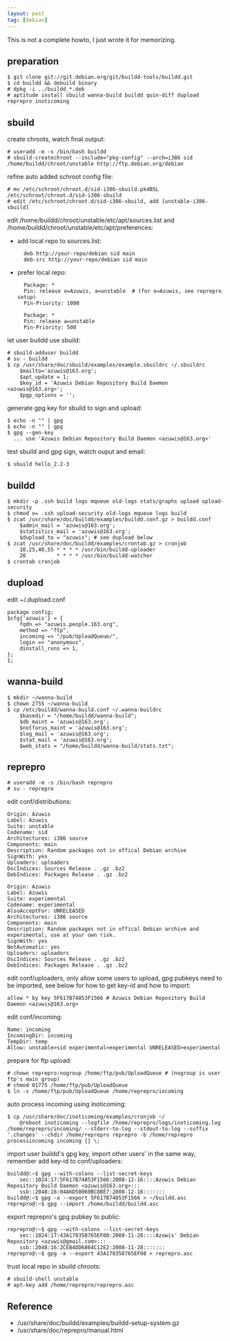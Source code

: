 ```yaml
---
layout: post
tag: [debian]
---
```

This is not a complete howto, I just wrote it for memorizing.

## preparation ##

    $ git clone git://git.debian.org/git/buildd-tools/buildd.git
    $ cd buildd && debuild binary
    # dpkg -i ../buildd_*.deb
    # aptitude install sbuild wanna-build buildd quin-diff dupload reprepro inoticoming

## sbuild ##

create chroots, watch final output:

    # useradd -m -s /bin/bash buildd
    # sbuild-createchroot --include="pkg-config" --arch=i386 sid /home/buildd/chroot/unstable http://ftp.debian.org/debian

refine auto added schroot config file:

    # mv /etc/schroot/chroot.d/sid-i386-sbuild.pk4BSL /etc/schroot/chroot.d/sid-i386-sbuild
    # edit /etc/schroot/chroot.d/sid-i386-sbuild, add [unstable-i386-sbuild]

edit /home/buildd/chroot/unstable/etc/apt/sources.list and /home/buildd/chroot/unstable/etc/apt/preferences:

* add local repo to sources.list:

        deb http://your-repo/debian sid main
        deb-src http://your-repo/debian sid main

* prefer local repo:

        Package: *
        Pin: release o=Azuwis, a=unstable  # (for o=Azuwis, see reprepro setup)
        Pin-Priority: 1000
        
        Package: *
        Pin: release a=unstable
        Pin-Priority: 500

let user buildd use sbuild:

    # sbuild-adduser buildd
    # su - buildd
    $ cp /usr/share/doc/sbuild/examples/example.sbuildrc ~/.sbuildrc
        $mailto='azuwis@163.org';
        $apt_update = 1;
        $key_id = 'Azuwis Debian Repository Build Daemon <azuwis@163.org>';
        $pgp_options = '';

generate gpg key for sbuild to sign and upload:

    $ echo -n "" | gpg
    $ echo -n "" | gpg
    $ gpg --gen-key
      ... use 'Azuwis Debian Repository Build Daemon <azuwis@163.org>'

test sbuild and gpg sign, watch ouput and email:

    $ sbuild hello_2.2-3

## buildd ##

    $ mkdir -p .ssh build logs mqueue old-logs stats/graphs upload upload-security
    $ chmod o= .ssh upload-security old-logs mqueue logs build
    $ zcat /usr/share/doc/buildd/examples/buildd.conf.gz > buildd.conf
        $admin_mail = 'azuwis@163.org';
        $statistics_mail = 'azuwis@163.org';
        $dupload_to = "azuwis"; # see dupload below
    $ zcat /usr/share/doc/buildd/examples/crontab.gz > cronjob
        10,25,40,55 * * * * /usr/bin/buildd-uploader
        20          * * * * /usr/bin/buildd-watcher
    $ crontab cronjob

## dupload ##

edit ~/.dupload.conf

    package config;
    $cfg{'azuwis'} = {
        fqdn => "azuwis.people.163.org",
        method => "ftp",
        incoming => "/pub/UploadQueue/",
        login => "anonymous",
        dinstall_runs => 1,
    };
    1;

## wanna-build ##

    $ mkdir ~/wanna-build
    $ chown 2755 ~/wanna-build
    $ cp /etc/buildd/wanna-build.conf ~/.wanna-buildrc
        $basedir = "/home/buildd/wanna-build";
        $db_maint = 'azuwis@163.org';
        $notforus_maint = 'azuwis@163.org';
        $log_mail = 'azuwis@163.org';
        $stat_mail = 'azuwis@163.org';
        $web_stats = "/home/buildd/wanna-build/stats.txt";

## reprepro ##

    # useradd -m -s /bin/bash reprepro
    # su - reprepro

edit conf/distributions:

    Origin: Azuwis
    Label: Azuwis
    Suite: unstable
    Codename: sid
    Architectures: i386 source
    Components: main
    Description: Random packages not in offical Debian archive
    SignWith: yes
    Uploaders: uploaders
    DscIndices: Sources Release . .gz .bz2
    DebIndices: Packages Release . .gz .bz2
    
    Origin: Azuwis
    Label: Azuwis
    Suite: experimental
    Codename: experimental
    AlsoAcceptFor: UNRELEASED
    Architectures: i386 source
    Components: main
    Description: Random packages not in offical Debian archive and experimental; use at your own risk.
    SignWith: yes
    NotAutomatic: yes
    Uploaders: uploaders
    DscIndices: Sources Release . .gz .bz2
    DebIndices: Packages Release . .gz .bz2

edit conf/uploaders, only allow some users to upload, gpg pubkeys need to be imported, see below for how to get key-id and how to import:
    
    allow * by key 5F617B74853F1566 # Azuwis Debian Repository Build Daemon <azuwis@163.org>

edit conf/incoming:

    Name: incoming
    IncomingDir: incoming
    TempDir: temp
    Allow: unstable>sid experimental>experimental UNRELEASED>experimental

prepare for ftp upload:

    # chown reprepro:nogroup /home/ftp/pub/UploadQueue # (nogroup is user ftp's main group)
    # chmod 01775 /home/ftp/pub/UploadQueue
    $ ln -s /home/ftp/pub/UploadQueue /home/reprepro/incoming

auto process incoming using inoticoming:

    $ cp /usr/share/doc/inoticoming/examples/cronjob ~/
        @reboot inoticoming --logfile /home/reprepro/logs/inoticoming.log /home/reprepro/incoming/ --stderr-to-log --stdout-to-log --suffix '.changes' --chdir /home/reprepro reprepro -b /home/reprepro processincoming incoming {} \;

import user buildd's gpg key, import other users' in the same way, remember add key-id to conf/uploaders:

    buildd@:~$ gpg --with-colons --list-secret-keys
        sec::1024:17:5F617B74853F1566:2008-12-16::::Azuwis Debian Repository Build Daemon <azuwis@163.org>:::
        ssb::2048:16:04A6D58060BC8BE7:2008-12-16:::::::
    buildd@:~$ gpg -a --export 5F617B74853F1566 > ~/buildd.asc
    reprepro@:~$ gpg --import /home/buildd/buildd.asc

export reprepro's gpg pubkey to public:

    reprepro@:~$ gpg --with-colons --list-secret-keys
        sec::1024:17:43A170358765EF08:2008-11-28::::Azuwis' Debian Repository <azuwis@gmail.com>:::
        ssb::2048:16:2CEB4DD6864C12E2:2008-11-28:::::::
    reprepro@:~$ gpg -a --export 43A170358765EF08 > reprepro.asc

trust local repo in sbuild chroots:

    # sbuild-shell unstable
    # apt-key add /home/reprepro/reprepro.asc

## Reference ##

* /usr/share/doc/buildd/examples/buildd-setup-system.gz
* /usr/share/doc/reprepro/manual.html
